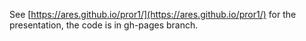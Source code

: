 See [https://ares.github.io/pror1/](https://ares.github.io/pror1/) for the presentation, the code is in gh-pages branch.

